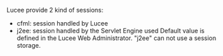 
Lucee provide 2 kind of sessions:
- cfml: session handled by Lucee
- j2ee: session handled by the Servlet Engine used
Default value is defined in the Lucee Web Administrator. "j2ee" can not use a session storage.
